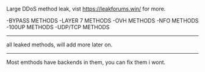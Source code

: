 Large DDoS method leak, vist https://leakforums.win/ for more. 

-BYPASS METHODS
-LAYER 7 METHODS
-OVH METHODS
-NFO METHODS
-100UP METHODS
-UDP/TCP METHODS
_________________
all leaked methods, will add more later on.
_________________
Most emthods have backends in them, you can fix them i wont.
